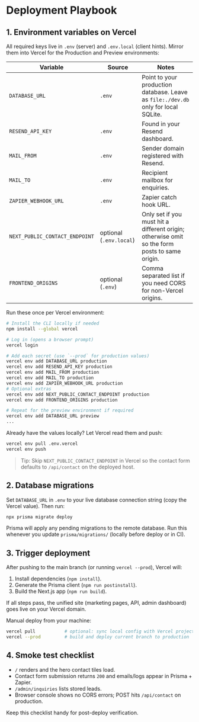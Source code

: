 ﻿# Deployment Playbook

## 1. Environment variables on Vercel

All required keys live in `.env` (server) and `.env.local` (client hints). Mirror them into Vercel for the Production and Preview environments:

| Variable | Source | Notes |
| --- | --- | --- |
| `DATABASE_URL` | `.env` | Point to your production database. Leave as `file:./dev.db` only for local SQLite. |
| `RESEND_API_KEY` | `.env` | Found in your Resend dashboard. |
| `MAIL_FROM` | `.env` | Sender domain registered with Resend. |
| `MAIL_TO` | `.env` | Recipient mailbox for enquiries. |
| `ZAPIER_WEBHOOK_URL` | `.env` | Zapier catch hook URL. |
| `NEXT_PUBLIC_CONTACT_ENDPOINT` | optional (`.env.local`) | Only set if you must hit a different origin; otherwise omit so the form posts to same origin. |
| `FRONTEND_ORIGINS` | optional (`.env`) | Comma separated list if you need CORS for non-Vercel origins. |

Run these once per Vercel environment:

```bash
# Install the CLI locally if needed
npm install --global vercel

# Log in (opens a browser prompt)
vercel login

# Add each secret (use `--prod` for production values)
vercel env add DATABASE_URL production
vercel env add RESEND_API_KEY production
vercel env add MAIL_FROM production
vercel env add MAIL_TO production
vercel env add ZAPIER_WEBHOOK_URL production
# Optional extras
vercel env add NEXT_PUBLIC_CONTACT_ENDPOINT production
vercel env add FRONTEND_ORIGINS production

# Repeat for the preview environment if required
vercel env add DATABASE_URL preview
...
```

Already have the values locally? Let Vercel read them and push:

```bash
vercel env pull .env.vercel
vercel env push
```

> Tip: Skip `NEXT_PUBLIC_CONTACT_ENDPOINT` in Vercel so the contact form defaults to `/api/contact` on the deployed host.

## 2. Database migrations

Set `DATABASE_URL` in `.env` to your live database connection string (copy the Vercel value). Then run:

```bash
npx prisma migrate deploy
```

Prisma will apply any pending migrations to the remote database. Run this whenever you update `prisma/migrations/` (locally before deploy or in CI).

## 3. Trigger deployment

After pushing to the main branch (or running `vercel --prod`), Vercel will:

1. Install dependencies (`npm install`).
2. Generate the Prisma client (`npm run postinstall`).
3. Build the Next.js app (`npm run build`).

If all steps pass, the unified site (marketing pages, API, admin dashboard) goes live on your Vercel domain.

Manual deploy from your machine:

```bash
vercel pull           # optional: sync local config with Vercel project
vercel --prod         # build and deploy current branch to production
```

## 4. Smoke test checklist

- `/` renders and the hero contact tiles load.
- Contact form submission returns `200` and emails/logs appear in Prisma + Zapier.
- `/admin/inquiries` lists stored leads.
- Browser console shows no CORS errors; POST hits `/api/contact` on production.

Keep this checklist handy for post-deploy verification.
